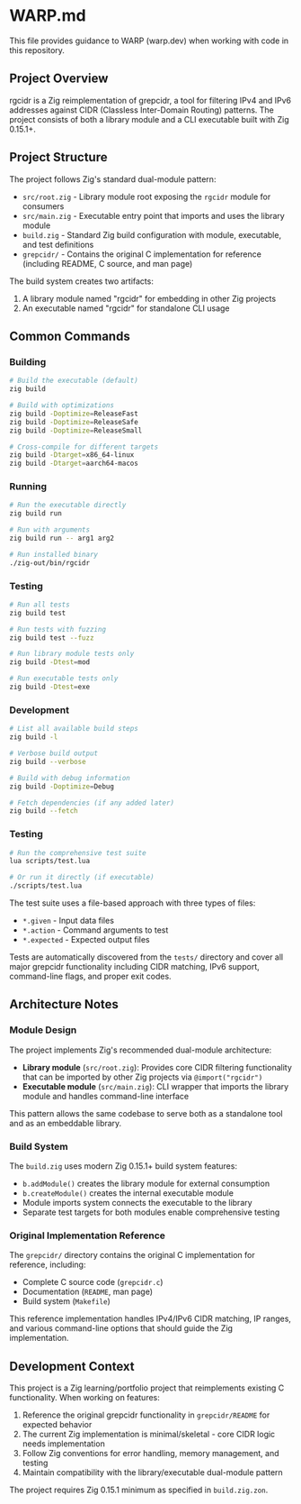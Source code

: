 # WARP.md

This file provides guidance to WARP (warp.dev) when working with code in this repository.

## Project Overview

rgcidr is a Zig reimplementation of grepcidr, a tool for filtering IPv4 and IPv6 addresses against CIDR (Classless Inter-Domain Routing) patterns. The project consists of both a library module and a CLI executable built with Zig 0.15.1+.

## Project Structure

The project follows Zig's standard dual-module pattern:

- `src/root.zig` - Library module root exposing the `rgcidr` module for consumers
- `src/main.zig` - Executable entry point that imports and uses the library module  
- `build.zig` - Standard Zig build configuration with module, executable, and test definitions
- `grepcidr/` - Contains the original C implementation for reference (including README, C source, and man page)

The build system creates two artifacts:
1. A library module named "rgcidr" for embedding in other Zig projects
2. An executable named "rgcidr" for standalone CLI usage

## Common Commands

### Building
```bash
# Build the executable (default)
zig build

# Build with optimizations
zig build -Doptimize=ReleaseFast
zig build -Doptimize=ReleaseSafe
zig build -Doptimize=ReleaseSmall

# Cross-compile for different targets
zig build -Dtarget=x86_64-linux
zig build -Dtarget=aarch64-macos
```

### Running
```bash
# Run the executable directly
zig build run

# Run with arguments
zig build run -- arg1 arg2

# Run installed binary
./zig-out/bin/rgcidr
```

### Testing
```bash
# Run all tests
zig build test

# Run tests with fuzzing
zig build test --fuzz

# Run library module tests only
zig build -Dtest=mod

# Run executable tests only  
zig build -Dtest=exe
```

### Development
```bash
# List all available build steps
zig build -l

# Verbose build output
zig build --verbose

# Build with debug information
zig build -Doptimize=Debug

# Fetch dependencies (if any added later)
zig build --fetch
```

### Testing
```bash
# Run the comprehensive test suite
lua scripts/test.lua

# Or run it directly (if executable)
./scripts/test.lua
```

The test suite uses a file-based approach with three types of files:
- `*.given` - Input data files
- `*.action` - Command arguments to test
- `*.expected` - Expected output files

Tests are automatically discovered from the `tests/` directory and cover all major grepcidr functionality including CIDR matching, IPv6 support, command-line flags, and proper exit codes.

## Architecture Notes

### Module Design
The project implements Zig's recommended dual-module architecture:

- **Library module** (`src/root.zig`): Provides core CIDR filtering functionality that can be imported by other Zig projects via `@import("rgcidr")`
- **Executable module** (`src/main.zig`): CLI wrapper that imports the library module and handles command-line interface

This pattern allows the same codebase to serve both as a standalone tool and as an embeddable library.

### Build System
The `build.zig` uses modern Zig 0.15.1+ build system features:
- `b.addModule()` creates the library module for external consumption
- `b.createModule()` creates the internal executable module
- Module imports system connects the executable to the library
- Separate test targets for both modules enable comprehensive testing

### Original Implementation Reference
The `grepcidr/` directory contains the original C implementation for reference, including:
- Complete C source code (`grepcidr.c`)
- Documentation (`README`, man page)
- Build system (`Makefile`)

This reference implementation handles IPv4/IPv6 CIDR matching, IP ranges, and various command-line options that should guide the Zig implementation.

## Development Context

This project is a Zig learning/portfolio project that reimplements existing C functionality. When working on features:

1. Reference the original grepcidr functionality in `grepcidr/README` for expected behavior
2. The current Zig implementation is minimal/skeletal - core CIDR logic needs implementation
3. Follow Zig conventions for error handling, memory management, and testing
4. Maintain compatibility with the library/executable dual-module pattern

The project requires Zig 0.15.1 minimum as specified in `build.zig.zon`.
